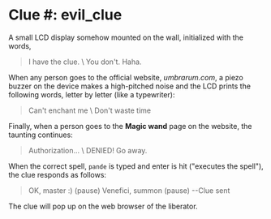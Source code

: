 Clue #: evil_clue
====================

A small LCD display somehow mounted on the wall, initialized with the words, 
> I have the clue. \ You don't. Haha.

When any person goes to the official website, _umbrarum.com_, a piezo buzzer on the device makes a high-pitched noise and the LCD prints the following words, letter by letter (like a typewriter):
> Can't enchant me \ Don't waste time

Finally, when a person goes to the **Magic wand** page on the website, the taunting continues:
> Authorization... \ DENIED! Go away.

When the correct spell, `pande` is typed and enter is hit ("executes the spell"), the clue responds as follows:
> OK, master :)
(pause)
> Venefici, summon
(pause)
> --Clue sent

The clue will pop up on the web browser of the liberator.